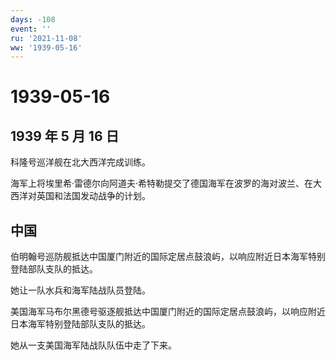 ```yaml
---
days: -108
event: ''
ru: '2021-11-08'
ww: '1939-05-16'
---
```


# 1939-05-16

## 1939 年 5 月 16 日

科隆号巡洋舰在北大西洋完成训练。

海军上将埃里希·雷德尔向阿道夫·希特勒提交了德国海军在波罗的海对波兰、在大西洋对英国和法国发动战争的计划。

## 中国

伯明翰号巡防舰抵达中国厦门附近的国际定居点鼓浪屿，以响应附近日本海军特别登陆部队支队的抵达。

她让一队水兵和海军陆战队员登陆。

美国海军马布尔黑德号驱逐舰抵达中国厦门附近的国际定居点鼓浪屿，以响应附近日本海军特别登陆部队支队的抵达。

她从一支美国海军陆战队队伍中走了下来。